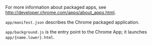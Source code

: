 For more information about packaged apps, see http://developer.chrome.com/apps/about_apps.html.

`app/manifest.json` describes the Chrome packaged application.

`app/background.js` is the entry point to the Chrome App; it launches `app/{name.lower}.html`.
